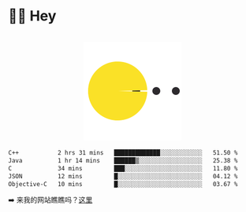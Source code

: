 
# 👋🏻 Hey
<div align="center">
	<br>
	<img src="https://raw.githubusercontent.com/Aniket965/Aniket965/master/pacman.svg?sanitize=true" width="200" height="200">
	<br>
</div>

<!--START_SECTION:waka-->
```text
C++           2 hrs 31 mins   █████████████░░░░░░░░░░░░   51.50 % 
Java          1 hr 14 mins    ██████▒░░░░░░░░░░░░░░░░░░   25.38 % 
C             34 mins         ███░░░░░░░░░░░░░░░░░░░░░░   11.80 % 
JSON          12 mins         █░░░░░░░░░░░░░░░░░░░░░░░░   04.12 % 
Objective-C   10 mins         █░░░░░░░░░░░░░░░░░░░░░░░░   03.67 % 
```
<!--END_SECTION:waka-->

 ➡️  来我的网站瞧瞧吗？[这里](https://www.shaolongfei.com)
